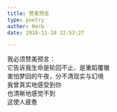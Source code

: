 ```yaml
---  
title: 赞美预言  
type: poetry  
auther: Herb  
date: 2018-11-18 22:53:27  

---  
```

我必须赞美预言：  
它告诉我生命是轮回不止、是重蹈覆辙  
害怕梦回的午夜，分不清现实与幻境  
我曾真实地感受到你  
也清晰地感觉不到  
这使人疲惫